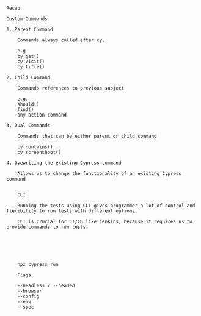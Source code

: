 

	Recap 

	Custom Commands

	1. Parent Command

		Commands always called after cy.

		e.g
		cy.get()
		cy.visit()
		cy.title()

	2. Child Command

		Commands references to previous subject

		e.g.
		should()
		find()
		any action command

	3. Dual Commands

		Commands that can be either parent or child command

		cy.contains()
		cy.screenshoot()

	4. Ovewriting the existing Cypress command

		Allows us to change the functionality of an existing Cypress command


		CLI

		Running the tests using CLI gives programmer a lot of control and flexibility to run tests with different options.

		CLI is crucial for CI/CD like jenkins, because it requires us to provide commands to run tests.






		npx cypress run

		Flags

		--headless / --headed
		--browser
		--config
		--env
		--spec